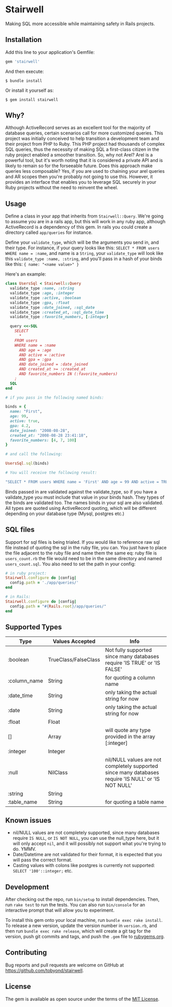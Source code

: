 # Stairwell

Making SQL more accessible while maintaining safety in Rails projects.

## Installation

Add this line to your application's Gemfile:

```ruby
gem 'stairwell'
```

And then execute:

    $ bundle install

Or install it yourself as:

    $ gem install stairwell

## Why?
Although ActiveRecord serves as an excellent tool for the majority of database queries, certain scenarios call for more customized queries.
This project was initially conceived to help transition a development team and their project from PHP to Ruby. This PHP project had thousands of complex SQL queries, thus the necessity of making SQL a first-class citizen in the ruby project enabled a smoother transition.
So, why not Arel? Arel is a powerful tool, but it's worth noting that it is considered a private API and is likely to remain so for the forseeable future.
Does this approach make queries less composable? Yes, if you are used to chaining your arel queries and AR scopes then you're probably not going to use this. However, it provides an interface that enables you to leverage SQL securely in your Ruby projects without the need to reinvent the wheel.

## Usage

Define a class in your app that inherits from `Stairwell::Query`. We're going to assume you are in a rails app, but this will work in any ruby app, although ActiveRecord is a dependency of this gem.
In rails you could create a directory called `app/queries` for instance.

Define your `validate_type`, which will be the arguments you send in, and their type. For instance, if your query looks like this: `SELECT * FROM users WHERE name = :name`, and name is a `String`, your `validate_type` will look like this `validate_type :name, :string`, and you'll pass in a hash of your binds like this: `{ name: "<name value>" }`

Here's an example:
```ruby
class UsersSql < Stairwell::Query
  validate_type :name, :string
  validate_type :age, :integer
  validate_type :active, :boolean
  validate_type :gpa, :float
  validate_type :date_joined, :sql_date
  validate_type :created_at, :sql_date_time
  validate_type :favorite_numbers, [:integer]

  query <<-SQL
    SELECT
      *
    FROM users
    WHERE name = :name
      AND age = :age
      AND active = :active
      AND gpa = :gpa
      AND date_joined = :date_joined
      AND created_at >= :created_at
      AND favorite_numbers IN (:favorite_numbers)
    ;
  SQL
end

# if you pass in the following named binds:

binds = {
  name: "First",
  age: 99,
  active: true,
  gpa: 4.2,
  date_joined: "2008-08-28",
  created_at: "2008-08-28 23:41:18",
  favorite_numbers: [4, 7, 100]
}

# and call the following:

UsersSql.sql(binds)

# You will receive the following result:

"SELECT * FROM users WHERE name = 'First' AND age = 99 AND active = TRUE AND date_joined = '2008-08-28' AND created_at >= '2008-08-28 23:41:18' AND gpa = 4.2 AND favorite_numbers IN (4, 7, 100) ;"
```

Binds passed in are validated against the validate_type, so if you have a validate_type you must include that value in your binds hash.
They types of the binds are validated too.
The names binds in your sql are also validated.
All types are quoted using ActiveRecord quoting, which will be different depending on your database type (Mysql, postgres etc.)

## SQL files
Support for sql files is being trialed. If you would like to reference raw sql file instead of quoting the sql in the ruby file, you can. You just have to place the file adjacent to the ruby file and name them the same eq: ruby file is `users_count.rb` the file would need to be in the same directory and named `users_count.sql`. You also need to set the path in your config:

```ruby
# in ruby project:
Stairwell.configure do |config|
  config.path = './app/queries/'
end

# in Rails:
Stairwell.configure do |config|
  config.path = "#{Rails.root}/app/queries/"
end

```

## Supported Types

| Type         | Values Accepted      | Info                                                                                                 |
|--------------|----------------------|------------------------------------------------------------------------------------------------------|
| :boolean     | TrueClass/FalseClass | Not fully supported since many databases require 'IS TRUE' or 'IS FALSE'                             |
| :column_name | String               | for quoting a column name                                                                            |
| :date_time   | String               | only taking the actual string for now                                                                |
| :date        | String               | only taking the actual string for now                                                                |
| :float       | Float                |                                                                                                      |
| [<type>]     | Array                | will quote any type provided in the array [:integer]                                                 |
| :integer     | Integer              |                                                                                                      |
| :null        | NilClass             | nil/NULL values are not completely supported since many databases require 'IS NULL' or 'IS NOT NULL' |
| :string      | String               |                                                                                                      |
| :table_name  | String               | for quoting a table name                                                                             |

## Known issues

* nil/NULL values are not completely supported, since many databases require `IS NULL`, or `IS NOT NULL`, you can use the null_type here, but it will only accept `nil`, and it will possibly not support what you're trying to do. YMMV.
* Date/Datetime are not validated for their format, it is expected that you will pass the correct format.
* Casting values with colons like postgres is currently not supported: `SELECT '100'::integer;` etc.


## Development

After checking out the repo, run `bin/setup` to install dependencies. Then, run `rake test` to run the tests. You can also run `bin/console` for an interactive prompt that will allow you to experiment.

To install this gem onto your local machine, run `bundle exec rake install`. To release a new version, update the version number in `version.rb`, and then run `bundle exec rake release`, which will create a git tag for the version, push git commits and tags, and push the `.gem` file to [rubygems.org](https://rubygems.org).

## Contributing

Bug reports and pull requests are welcome on GitHub at https://github.com/tobyond/stairwell.


## License

The gem is available as open source under the terms of the [MIT License](https://opensource.org/licenses/MIT).
